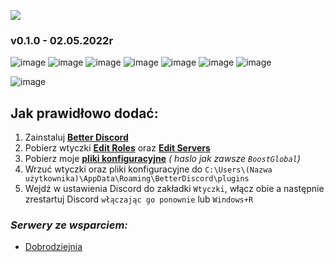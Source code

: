 ![](https://cdn.discordapp.com/attachments/901198788486631514/901198845852131448/Global-Boost.png)

### v0.1.0 - 02.05.2022r

![image](https://user-images.githubusercontent.com/69461129/166230359-8554a148-fc7c-4325-a50e-ca5026493f23.png)
![image](https://user-images.githubusercontent.com/69461129/166232112-ce98bc54-bddb-424f-b60c-adc0e803a98a.png)
![image](https://user-images.githubusercontent.com/69461129/166232142-1de98909-35e7-43ab-96ad-8e2c8666913e.png)
![image](https://user-images.githubusercontent.com/69461129/166230417-5e0cdffe-917d-4761-b4cc-427429314f5d.png)
![image](https://user-images.githubusercontent.com/69461129/166230480-ace96ac0-eccf-4b94-8757-b9cc9757dba8.png)
![image](https://user-images.githubusercontent.com/69461129/166232167-c55d5195-533a-4b0e-8e1c-80895cb2ec73.png)
![image](https://user-images.githubusercontent.com/69461129/166232183-584aaa74-ea03-4b5a-9038-603fdb157dc0.png)

![image](https://user-images.githubusercontent.com/69461129/166232021-9d470bc4-664e-49a0-a09b-b40e6772884d.png)

## Jak prawidłowo dodać:

1. Zainstaluj [**Better Discord**](https://betterdiscord.app)
2. Pobierz wtyczki [**Edit Roles**](https://betterdiscord.app/plugin/EditRoles) oraz [**Edit Servers**](https://betterdiscord.app/plugin/EditServers)
3. Pobierz moje [**pliki konfiguracyjne**](https://www.mediafire.com/file/m5i5x8cnls6clfq/Pliki_Konfiguracyjne.zip/file) *( haslo jak zawsze `BoostGlobal`)*
4. Wrzuć wtyczki oraz pliki konfiguracyjne do `C:\Users\(Nazwa użytkownika)\AppData\Roaming\BetterDiscord\plugins`
5. Wejdź w ustawienia Discord do zakładki `Wtyczki`, włącz obie a następnie zrestartuj Discord `włączając go ponownie` lub `Windows+R`

### ***Serwery ze wsparciem:***
- [Dobrodziejnia](https://discord.gg/tDdgaJJ)
